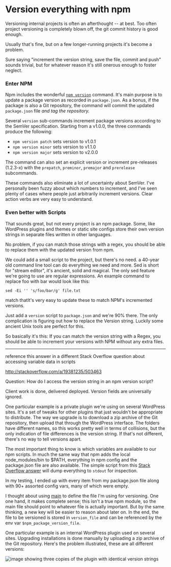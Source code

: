 
# Version everything with npm

Versioning internal projects is often an afterthought -- at best. Too often project versioning is completely blown off, the git commit history is good enough.  

Usually that's fine, but on a few longer-running projects it's become a problem.

Sure saying "increment the version string, save the file, commit and push" sounds trivial, but for whatever reason it's still onerous enough to foster neglect.


### Enter NPM 

Npm includes the wonderful [`npm version`][npm version] command. It's main purpose is to update a package version as recorded in `package.json`. As a bonus, if the package is also  a Git repository, the command will commit the updated `package.json` file *and tag the repository.*

Several `version` sub-commands increment package versions according to the SemVer specification. Starting from a v1.0.0, the three commands produce the  following:

* `npm version patch` sets version to v1.0.1
* `npm version minor` sets version to v1.1.0
* `npm version major` sets version to v2.0.0

The command can also set an explicit version or increment pre-releases (1.2.3-x) with the `prepatch`, `preminor`, `premajor` and `prerelease` subcommands.

These commands also eliminate a lot of uncertainty about SemVer. I've personally been fuzzy about which numbers to increment, and I've seen plenty of cases where people just arbitrarily increment versions. Clear action verbs  are very easy to understand.



### Even better with Scripts

That sounds great, but not every project is an npm package. Some, like WordPress plugins and themes or static site configs store their own version strings in separate files written in other languages. 

No problem, if you can match those strings with a regex, you should be able to replace them with the updated version from npm.

We could add a small script to the project, but there's no need. a 40-year old command line tool can do everything we need and more. Sed is short for "stream editor", it's ancient, solid and magical. The only sed feature we're going to use are regular expressions. An example command to replace foo with bar would look like this:

    sed -Ei '' 's/foo/bar/g' file.txt

 match thatIt's very easy to update these to match NPM's incremented versions. 

Just add a `version` script to `package.json` and we're 90% there. The only complication is figuring out how to replace the Version string. Luckily some ancient Unix tools are perfect for this.

So basically it's this: If you can match the version string with a Regex, you should be able to increment your versions with NPM without any extra files. 



---

reference this answer in a different Stack Overflow question about accessing variable data in scripts

http://stackoverflow.com/a/19381235/503463


Question: How do I access the version string in an npm version script?



Client work is done, delivered deployed. Version fields are universally ignored.

One particular example is a private plugin we're using on several WordPress sites. It's a set of tweaks for other plugins that just wouldn't be appropriate to distribute. The way we upgrade is to download a zip archive of the Git repository, then upload that through the WordPress interface. The folders have different names, so this works pretty well in terms of collisions, but the only indication of file differences is the version string. If that's not different, there's no way to tell versions apart. 







The most important thing to know is which variables are available to our npm scripts. In much the same way that npm adds the local node_modules/bin to $PATH, everything in npm config and the package.json file are also available. The simple script from this [Stack Overflow answer][so] will dump everything to `stdout` for inspection.

In my testing, I ended up with every item from my package.json file along with 90+ assorted config vars, many of which were empty. 




I thought about using [main][] to define the file I'm using for versioning. One one hand, it makes complete sense; this isn't a true npm module, so the main file should point to whatever file is actually important. But by the same thinking, a new key will be easier to reason about later on. In the end, the file to be versioned is stored in `version_file` and can be referenced by the env var `$npm_package_version_file`.





One particular example is an internal WordPress plugin  used on several sites. Upgrading installations is done manually by uploading a zip archive of the Git repository. Here's the problem illustrated, these are all different versions:

![ image showing three copies of the plugin with identical version strings](https://placeholdit.imgix.net/~text?txtsize=33&txt=many%20plugins&w=600&h=280)



[so]: http://stackoverflow.com/a/19381235/503463
[npm version]: https://docs.npmjs.com/cli/version
[main]: https://docs.npmjs.com/files/package.json#main